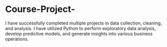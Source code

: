 # Course-Project-
I have successfully completed multiple projects in data collection, cleaning, and analysis. I have utilized Python to perform exploratory data analysis, develop predictive models, and generate insights into various business operations. 
